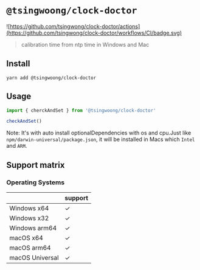 # `@tsingwoong/clock-doctor`

![https://github.com/tsingwong/clock-doctor/actions](https://github.com/tsingwong/clock-doctor/workflows/CI/badge.svg)

> calibration time from ntp time in Windows and Mac

## Install

```
yarn add @tsingwoong/clock-doctor
```

## Usage

```ts
import { cherckAndSet } from '@tsingwoong/clock-doctor'

checkAndSet()
```

Note: It's with auto install optionalDependencies with os and cpu.Just like `npm/darwin-universal/package.json`, it will be installed in Macs which `Intel` and `ARM`.

## Support matrix

### Operating Systems

|                 | support |
| --------------- | ------- |
| Windows x64     | ✓       |
| Windows x32     | ✓       |
| Windows arm64   | ✓       |
| macOS x64       | ✓       |
| macOS arm64     | ✓       |
| macOS Universal | ✓       |
